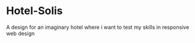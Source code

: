 # Hotel-Solis
A design for an imaginary hotel where i want to test my skills in responsive web design
